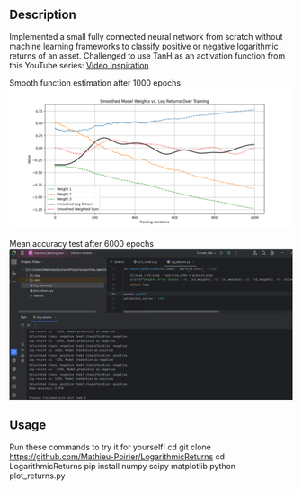 ## Description

Implemented a small fully connected neural network from scratch without machine learning frameworks to classify positive or negative logarithmic returns of an asset.
Challenged to use TanH as an activation function from this YouTube series: [Video Inspiration](https://www.youtube.com/watch?v=Vx9uy_iAo-A&list=PLaXsBdJZLRmXC1uFWqh7l_q-468vq-tDq&index=6)

Smooth function estimation after 1000 epochs
![Figure displaying the function results](Figure_1.png)

Mean accuracy test after 6000 epochs
![Screenshot of IDE showing accuracy results after 6000 epochs](Live_test.PNG)

## Usage

Run these commands to try it for yourself!
cd <your desired directory>
git clone https://github.com/Mathieu-Poirier/LogarithmicReturns
cd LogarithmicReturns
pip install numpy scipy matplotlib
python plot_returns.py

